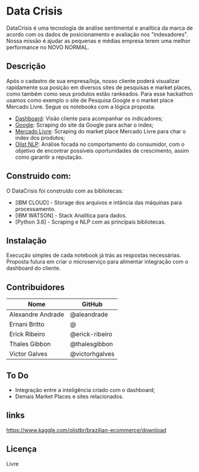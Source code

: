 # Data Crisis

DataCrisis é uma tecnologia de análise sentimental e analítica da marca de acordo com os dados de posicionamento e avaliação nos "indexadores". Nossa missão é ajudar as pequenas e médias empresa terem uma melhor performance no NOVO NORMAL.


## Descrição

Após o cadastro de sua empresa/loja, nosso cliente poderá visualizar rapidamente sua posição em diversos sites de pesquisas e market places, como também como seus produtos estão rankeados. Para esse hackathon usamos como exemplo o site de Pesquisa Google e o market place Mercado Livre. Segue os notebooks com a lógica proposta:

  - [Dashboard](http://datachallenge.erickribeiro.me/): Visão cliente para acompanhar os indicadores;
  - [Google](https://github.com/thalesgibbon/data_challenge_santander/blob/master/Google.ipynb): Scraping do site da Google para achar o index;
  - [Mercado Livre](https://github.com/thalesgibbon/data_challenge_santander/blob/master/MercadoLivre.ipynb): Scraping do market place Mercado Livre para char o index dos produtos;
  - [Olist NLP](https://github.com/thalesgibbon/data_challenge_santander/blob/master/Data_Challenge_NLP.ipynb): Análise focada no comportamento do consumidor, com o objetivo de encontrar possíveis oportunidades de crescimento, assim como garantir a reputação.
  
## Construido com:

O DataCrisis foi construído com as bibliotecas:

* [IBM CLOUD] - Storage dos arquivos e intância das máquinas para processamento.
* [IBM WATSON] - Stack Analítica para dados.
* [Python 3.6] - Scraping e NLP com as principais bibliotecas.


## Instalação

Execução simples de cada notebook já trás as respostas necessárias. Proposta futura em criar o microserviço para alimentar integração com o dashboard do cliente.

## Contribuidores

| Nome | GitHub 
|---|---|
| Alexandre Andrade | @aleandrade |
| Ernani Britto | @ |
| Erick Ribeiro  | @erick-ribeiro |
| Thales Gibbon | @thalesgibbon |
| Victor Galves  | @victorhgalves  |

## To Do

 - Integração entre a inteligência criado com o dashboard;
 - Demais Market Places e sites relacionados.

## links

https://www.kaggle.com/olistbr/brazilian-ecommerce/download


## Licença

Livre

